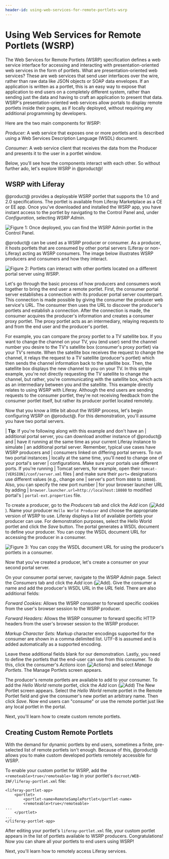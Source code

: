 ```yaml
---
header-id: using-web-services-for-remote-portlets-wsrp
---
```


# Using Web Services for Remote Portlets (WSRP)

The Web Services for Remote Portlets (WSRP) specification defines a web service
interface for accessing and interacting with presentation-oriented web services
in the form of portlets. What are presentation-oriented web services? These are
web services that send user interfaces over the wire, rather than raw data like
JSON objects or SOAP data envelopes. If an application is written as a portlet,
this is an easy way to expose that application to end users on a completely
different system, rather than sending just the data and having to craft an
application to present that data. WSRP's presentation-oriented web services 
allow portals to display remote portlets inside their pages, as if locally
deployed, without requiring any additional programming by developers.

Here are the two main components for WSRP:

*Producer:* A web service that exposes one or more portlets and is described
using a Web Services Description Language (WSDL) document.

*Consumer:* A web service client that receives the data from the Producer and
presents it to the user in a portlet window. 

Below, you'll see how the components interact with each other. So without
further ado, let's explore WSRP in @product@!

## WSRP with Liferay

@product@ provides a deployable WSRP portlet that supports the 1.0 and 2.0
specifications. The portlet is available from Liferay Marketplace as a CE or EE
app. Once you've downloaded and installed the WSRP app, you have instant access
to the portlet by navigating to the Control Panel and, under *Configuration*,
selecting *WSRP Admin*.

![Figure 1: Once deployed, you can find the WSRP Admin portlet in the Control Panel.](../../images/wsrp-admin-control-panel.png)

@product@ can be used as a WSRP producer or consumer. As a producer, it
hosts portlets that are consumed by other portal servers (Liferay or
non-Liferay) acting as WSRP consumers. The image below illustrates WSRP
producers and consumers and how they interact.

![Figure 2: Portlets can interact with other portlets located on a different portal server using WSRP.](../../images/wsrp-illustration.png)

Let's go through the basic process of how producers and consumers work together
to bring the end user a remote portlet. First, the consumer portal server
establishes a connection with its producer portal server counterpart. This
connection is made possible by giving the consumer the producer web service's
URL. The consumer then uses the URL to discover the producer's portlets and
establish a connection. After the connection is made, the consumer acquires the
producer's information and creates a consumer proxy portlet. The proxy portlet
acts as an intermediary, relaying requests to and from the end user and the
producer's portlet.

For example, you can compare the proxy portlet to a TV satellite box. If you
want to change the channel on your TV, you (end user) send the channel number
you desire to the TV's satellite box (consumer's proxy portlet) via your TV's
remote. When the satellite box receives the request to change the channel, it
relays the request to a TV satellite (producer's portlet) which then sends the
channel information back to the satellite box. Then, the satellite box displays
the new channel to you on your TV. In this simple example, you're not directly
requesting the TV satellite to change the channel, but rather, you're
communicating with the satellite box, which acts as an intermediary between you
and the satellite. This example directly relates to using WSRP with Liferay.
Although the end users are sending requests to the consumer portlet, they're not
receiving feedback from the consumer portlet itself, but rather its producer
portlet located remotely.

Now that you know a little bit about the WSRP process, let's begin configuring
WSRP on @product@. For this demonstration, you'll assume you have two 
portal servers.

| **Tip**: If you're following along with this example and don't have an
| additional portal server, you can download another instance of @product@ and
| have it running at the same time as your current Liferay instance to  simulate
| an additional portal server. Remember, typical use cases have WSRP producers and
| consumers linked on differing portal servers. To run two portal instances
| locally at the same time, you'll need to change one of your portal's server
| configurations. Make sure your portals use different ports. If you're running
| Tomcat servers, for example, open their `tomcat-[VERSION]/conf/server.xml` files
| and make sure their `port=` designations use different values (e.g., change one
| server's port from `8080` to `18080`). Also, you can specify the new port number
| for your browser launcher URL by adding
| `browser.launcher.url=http://localhost:18080` to modified portal's
| `portal-ext.properties` file.

To create a producer, go to the *Producers* tab and click the *Add* icon 
(![Add](../../images/icon-add.png)).
Name your producer `Hello World Producer` and choose the appropriate version of
WSRP to use. Liferay displays a list of available portlets your producer can
use. For demonstration purposes, select the Hello World portlet and click the
*Save* button. The portal generates a WSDL document to define your producer. You
can copy the WSDL document URL for accessing the producer in a consumer. 

![Figure 3: You can copy the WSDL document URL for using the producer's portlets in a consumer.](../../images/wsrp-producer-url.png)

Now that you've created a producer, let's create a consumer on your second 
portal server. 

On your consumer portal server, navigate to the *WSRP Admin* page. Select the
*Consumers* tab and click the *Add* icon
(![Add](../../images/icon-add.png)).
Give the consumer a name and add the producer's WSDL URL in the *URL* field.
There are also additional fields:

*Forward Cookies:* Allows the WSRP consumer to forward specific cookies from
the user's browser session to the WSRP producer.

*Forward Headers:* Allows the WSRP consumer to forward specific HTTP headers
from the user's browser session to the WSRP producer.

*Markup Character Sets:* Markup character encodings supported for the consumer
are shown in a comma delimited list. UTF-8 is assumed and is added automatically
as a supported encoding.

Leave these additional fields blank for our demonstration. Lastly, you need to
define the portlets that the end-user can use from this consumer. To do this,
click the consumer's *Actions* icon
(![Actions](../../images/icon-actions.png))
and select *Manage Portlets*. The Manage Portlets screen appears. 

The producer's remote portlets are available to add to your consumer. To 
add the *Hello World* remote portlet, click the *Add* icon
(![Add](../../images/icon-add.png))
The New Portlet screen appears. Select the *Hello World* remote portlet in the
Remote Portlet field and give the consumer's new portlet an arbitrary name. Then
click *Save*. Now end users can "consume" or use the remote portlet just like
any local portlet in the portal.

Next, you'll learn how to create custom remote portlets.

## Creating Custom Remote Portlets

With the demand for dynamic portlets by end users, sometimes a finite,
pre-selected list of remote portlets isn't enough. Because of this, @product@
allows you to make custom developed portlets remotely accessible for WSRP.

To enable your custom portlet for WSRP, add the `<remoteable>true</remoteable>`
tag in your portlet's `docroot/WEB-INF/liferay-portlet.xml` file:

    <liferay-portlet-app>
        <portlet>
            <portlet-name>RemoteSamplePortlet</portlet-name>
            <remoteable>true</remoteable>
    ...
        </portlet>
    ...
    </liferay-portlet-app>

After editing your portlet's `liferay-portlet.xml` file, your custom portlet
appears in the list of portlets available to WSRP producers. Congratulations!
Now you can share all your portlets to end users using WSRP!

Next, you'll learn how to remotely access Liferay services.
